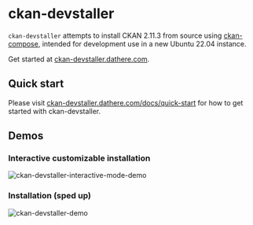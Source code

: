 # ckan-devstaller

`ckan-devstaller` attempts to install CKAN 2.11.3 from source using [ckan-compose](https://github.com/tino097/ckan-compose), intended for development use in a new Ubuntu 22.04 instance.

Get started at [ckan-devstaller.dathere.com](https://ckan-devstaller.dathere.com).

## Quick start

Please visit [ckan-devstaller.dathere.com/docs/quick-start](https://ckan-devstaller.dathere.com/docs/quick-start) for how to get started with ckan-devstaller.

## Demos

### Interactive customizable installation

![ckan-devstaller-interactive-mode-demo](https://github.com/user-attachments/assets/cc12471c-5b20-4571-85d6-8a4351931419)

### Installation (sped up)
![ckan-devstaller-demo](https://github.com/user-attachments/assets/9fc388ab-e044-4453-ae49-7d7f31065fe3)

